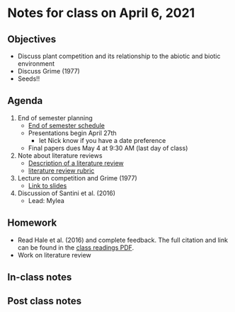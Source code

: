 # Notes for class on April 6, 2021

## Objectives
- Discuss plant competition and its relationship to the abiotic and biotic environment
- Discuss Grime (1977)
- Seeds!!

## Agenda
1. End of semester planning
	- [End of semester schedule](../EoS_schedule/EoS_schedule.md)
	- Presentations begin April 27th
		- let Nick know if you have a date preference
	- Final papers dues May 4 at 9:30 AM (last day of class)
2. Note about literature reviews
	- [Description of a literature review](../Lit_review/literature_review_description.md)
	- [literature review rubric](../Rubrics/review_rubric.md)
3. Lecture on competition and Grime (1977)
	- [Link to slides](../Lecture_slides/slides_04.06.2021.pdf)
4. Discussion of Santini et al. (2016)
	- Lead: Mylea

## Homework
- Read Hale et al. (2016) and complete feedback. The full citation and link can be found in the 
[class readings PDF](../Readings/readings_ecophys_sp2021.pdf).
- Work on literature review

## In-class notes

## Post class notes